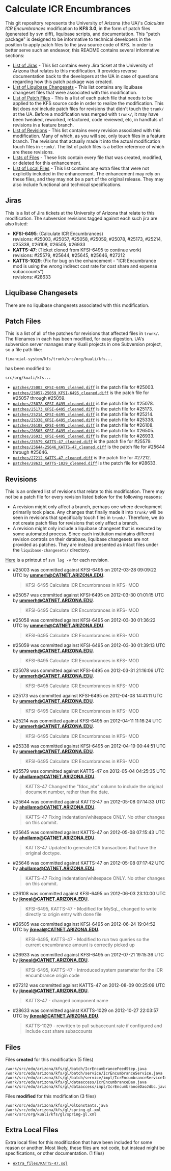 Calculate ICR Encumbrances
======================

This git repository represents the University of Arizona (the UA)'s _Calculate ICR Encumbrances_ modification to **KFS 3.0**, in the form of patch files (generated by svn diff), liquibase scripts, and documentation.
This "patch package" is designed to be informative to technical developers in the position to
apply patch files to the java source code of KFS. In order to better serve such an endeavor,
this README contains several informative sections:

* <a href="#jiras">List of Jiras</a> - This list contains every Jira ticket at the University of Arizona
  that relates to this modification. It provides reverse documentation back to the developers at
  the UA in case of questions regarding how this patch package was created.
* <a href="#liquibase-changesets">List of Liquibase Changesets</a> - This list contains any
  liquibase changeset files that were associated with this modification.
* <a href="#patch-files">List of Patch Files</a> - This is a list of each patch file that needs
  to be applied to the KFS source code in order to realize the modification. This list does _not_
  include patch files for revisions that didn't touch the `trunk/` at the UA.
  Before a modification was merged with `trunk/`, it may have been tweaked, reworked, refactored,
  code reviewed, etc, in handfuls of revisions in a feature branch.
* <a href="#revisions">List of Revisions</a> - This list contains every revision associated with
  this modification. Many of which, as you will see, only touch files in a feature branch. The
  revisions that actually made it into the actual modification touch files in `trunk/`. The list
  of patch files is a better reference of which are these revisions.
* <a href="#files">Lists of Files</a> - These lists contain every file that was created,
  modified, or deleted for this enhancement.
* <a href="#extra-local-files">List of Local Files</a> - This list contains any extra files that were not
  explicitly included in the enhancement. The enhancement may rely on these files, and they may
  not be a part of the original release. They may also include functional and technical specifications.

<h2>Jiras</h2>

This is a list of Jira tickets at the University of Arizona that relate to this modification. The subversion revisions tagged against each such jira are also listed:

* **KFSI-6495**: (Calculate ICR Encumbrances)<br />
  revisions: #25003, #25057, #25058, #25059, #25078, #25173, #25214, #25338, #26108, #26505, #26933
* **KATTS-47**: (Ticket cloned from KFSI-6495 to continue work)<br />
  revisions: #25579, #25644, #25645, #25646, #27212
* **KATTS-1029**: (Fix for bug on the enhancement - "ICR Encumbrance mod is using the wrong indirect cost rate for cost share and expense subaccounts")<br />
  revisions: #28633

<h2>Liquibase Changesets</h2>

There are no liquibase changesets associated with this modification.

<h2>Patch Files</h2>

This is a list of all of the patches for revisions that affected files in `trunk/`. The filenames in each has been modified, for easy digestion. UA's subversion server manages many Kuali projects in one Subversion project, so a file path like:

```
financial-system/kfs/trunk/src/org/kuali/kfs...
```

has been modified to:

```
src/org/kuali/kfs...
```

* [`patches/25003_KFSI-6495_cleaned.diff`](patches/25003_KFSI-6495_cleaned.diff) is the patch file for #25003.
* [`patches/25057-25059_KFSI-6495_cleaned.diff`](patches/25057-25059_KFSI-6495_cleaned.diff) is the patch file for #25057 through #25059.
* [`patches/25078_KFSI-6495_cleaned.diff`](patches/25078_KFSI-6495_cleaned.diff) is the patch file for #25078.
* [`patches/25173_KFSI-6495_cleaned.diff`](patches/25173_KFSI-6495_cleaned.diff) is the patch file for #25173.
* [`patches/25214_KFSI-6495_cleaned.diff`](patches/25214_KFSI-6495_cleaned.diff) is the patch file for #25214.
* [`patches/25338_KFSI-6495_cleaned.diff`](patches/25338_KFSI-6495_cleaned.diff) is the patch file for #25338.
* [`patches/26108_KFSI-6495_cleaned.diff`](patches/26108_KFSI-6495_cleaned.diff) is the patch file for #26108.
* [`patches/26505_KFSI-6495_cleaned.diff`](patches/26505_KFSI-6495_cleaned.diff) is the patch file for #26505.
* [`patches/26933_KFSI-6495_cleaned.diff`](patches/26933_KFSI-6495_cleaned.diff) is the patch file for #26933.
* [`patches/25579_KATTS-47_cleaned.diff`](patches/25579_KATTS-47_cleaned.diff) is the patch file for #25579.
* [`patches/25644-25646_KATTS-47_cleaned.diff`](patches/25644-25646_KATTS-47_cleaned.diff) is the patch file for #25644 through #25646.
* [`patches/27212_KATTS-47_cleaned.diff`](patches/27212_KATTS-47_cleaned.diff) is the patch file for #27212.
* [`patches/28633_KATTS-1029_cleaned.diff`](patches/28633_KATTS-1029_cleaned.diff) is the patch file for #28633.

<h2>Revisions</h2>

This is an ordered list of revisions that relate to this modification. There may not be a patch
file for every revision listed below for the following reasons:

* A revision might only affect a branch, perhaps one where development primarily took place. Any
  changes that finally made it into `trunk/` will be seen in revisions that specifically touch
  files in `trunk/`. Therefore, we do not create patch files for revisions that only affect a
  branch.
* A revision might only include a liquibase changeset that is executed by some automated process.
  Since each institution maintains different revision controls on their database, liquibase
  changesets are not provided as patches. They are instead presented as intact files under the
  `liquibase-changesets/` directory.

[Here](patch_log.txt) is a printout of `svn log -v` for each revision.

*   \#25003 was committed against KFSI-6495 on 2012-03-28 09:09:22 UTC by <strong>ummerh@CATNET.ARIZONA.EDU</strong>.

    > KFSI-6495 Calculate ICR Encumbrances in KFS- MOD
*   \#25057 was committed against KFSI-6495 on 2012-03-30 01:01:15 UTC by <strong>ummerh@CATNET.ARIZONA.EDU</strong>.

    > KFSI-6495 Calculate ICR Encumbrances in KFS- MOD
*   \#25058 was committed against KFSI-6495 on 2012-03-30 01:36:22 UTC by <strong>ummerh@CATNET.ARIZONA.EDU</strong>.

    > KFSI-6495 Calculate ICR Encumbrances in KFS- MOD
*   \#25059 was committed against KFSI-6495 on 2012-03-30 01:39:13 UTC by <strong>ummerh@CATNET.ARIZONA.EDU</strong>.

    > KFSI-6495 Calculate ICR Encumbrances in KFS- MOD
*   \#25078 was committed against KFSI-6495 on 2012-03-31 21:16:06 UTC by <strong>ummerh@CATNET.ARIZONA.EDU</strong>.

    > KFSI-6495 Calculate ICR Encumbrances in KFS- MOD
*   \#25173 was committed against KFSI-6495 on 2012-04-08 14:41:11 UTC by <strong>ummerh@CATNET.ARIZONA.EDU</strong>.

    > KFSI-6495 Calculate ICR Encumbrances in KFS- MOD
*   \#25214 was committed against KFSI-6495 on 2012-04-11 11:16:24 UTC by <strong>ummerh@CATNET.ARIZONA.EDU</strong>.

    > KFSI-6495 Calculate ICR Encumbrances in KFS- MOD
*   \#25338 was committed against KFSI-6495 on 2012-04-19 00:44:51 UTC by <strong>ummerh@CATNET.ARIZONA.EDU</strong>.

    > KFSI-6495 Calculate ICR Encumbrances in KFS- MOD
*   \#25579 was committed against KATTS-47 on 2012-05-04 04:25:35 UTC by <strong>ahollamo@CATNET.ARIZONA.EDU</strong>.

    > KATTS-47
    > Changed the "fdoc_nbr" column to include the original document number, rather than the date.
*   \#25644 was committed against KATTS-47 on 2012-05-08 07:14:33 UTC by <strong>ahollamo@CATNET.ARIZONA.EDU</strong>.

    > KATTS-47
    > Fixing indentation/whitespace ONLY.  No other changes on this commit.
*   \#25645 was committed against KATTS-47 on 2012-05-08 07:15:43 UTC by <strong>ahollamo@CATNET.ARIZONA.EDU</strong>.

    > KATTS-47
    > Updated to generate ICR transactions that have the original doctype.
*   \#25646 was committed against KATTS-47 on 2012-05-08 07:17:42 UTC by <strong>ahollamo@CATNET.ARIZONA.EDU</strong>.

    > KATTS-47
    > Fixing indentation/whitespace ONLY.  No other changes on this commit.
*   \#26108 was committed against KFSI-6495 on 2012-06-03 23:10:00 UTC by <strong>jkneal@CATNET.ARIZONA.EDU</strong>.

    > KFSI-6495, KATTS-47 - Modified for MySqL, changed to write directly to origin entry with done file
*   \#26505 was committed against KFSI-6495 on 2012-06-24 19:04:52 UTC by <strong>jkneal@CATNET.ARIZONA.EDU</strong>.

    > KFSI-6495, KATTS-47 - Modified to run two queries so the current encumbrance amount is correctly picked up
*   \#26933 was committed against KFSI-6495 on 2012-07-21 19:15:36 UTC by <strong>jkneal@CATNET.ARIZONA.EDU</strong>.

    > KFSI-6495, KATTS-47 - Introduced system parameter for the ICR encumbrance origin code
*   \#27212 was committed against KATTS-47 on 2012-08-09 00:25:09 UTC by <strong>jkneal@CATNET.ARIZONA.EDU</strong>.

    > KATTS-47 - changed component name
*   \#28633 was committed against KATTS-1029 on 2012-10-27 22:03:57 UTC by <strong>jkneal@CATNET.ARIZONA.EDU</strong>.

    > KATTS-1029 - rewritten to pull subaccount rate if configured and include cost share subaccounts

<h2>Files</h2>

Files **created** for this modification (5 files)

    /work/src/edu/arizona/kfs/gl/batch/IcrEncumbranceFeedStep.java
    /work/src/edu/arizona/kfs/gl/batch/service/IcrEncumbranceService.java
    /work/src/edu/arizona/kfs/gl/batch/service/impl/IcrEncumbranceServiceImpl.java
    /work/src/edu/arizona/kfs/gl/dataaccess/IcrEncumbranceDao.java
    /work/src/edu/arizona/kfs/gl/dataaccess/impl/IcrEncumbranceDaoJdbc.java

Files **modified** for this modification (3 files)

    /work/src/edu/arizona/kfs/gl/GlConstants.java
    /work/src/edu/arizona/kfs/gl/spring-gl.xml
    /work/src/org/kuali/kfs/gl/spring-gl.xml

<h2>Extra Local Files</h2>

Extra local files for this modification that have been included for some reason or another. Most likely, these files are not code, but instead might be specifications, or other documentation. (1 files)

* [`extra_files/KATTS-47.sql`](extra_files/KATTS-47.sql)

